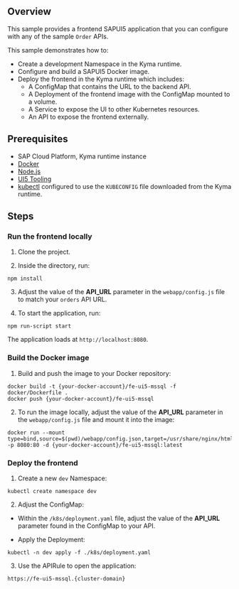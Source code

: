 ## Overview

This sample provides a frontend SAPUI5 application that you can configure with any of the sample `Order` APIs.

This sample demonstrates how to:

- Create a development Namespace in the Kyma runtime.
- Configure and build a SAPUI5 Docker image.
- Deploy the frontend in the Kyma runtime which includes:
  - A ConfigMap that contains the URL to the backend API.
  - A Deployment of the frontend image with the ConfigMap mounted to a volume.
  - A Service to expose the UI to other Kubernetes resources.
  - An API to expose the frontend externally.

## Prerequisites

- SAP Cloud Platform, Kyma runtime instance
- [Docker](https://www.docker.com/)
- [Node.js](https://nodejs.org/en/)
- [UI5 Tooling](https://github.com/SAP/ui5-tooling)
- [kubectl](https://kubernetes.io/docs/tasks/tools/install-kubectl/) configured to use the `KUBECONFIG` file downloaded from the Kyma runtime.

## Steps

### Run the frontend locally

1. Clone the project.

2. Inside the directory, run:

 ```
 npm install
 ```

3. Adjust the value of the **API_URL** parameter in the `webapp/config.js` file to match your `orders` API URL.

4. To start the application, run:

 ```
 npm run-script start
 ```

 The application loads at `http://localhost:8080`.

### Build the Docker image

1. Build and push the image to your Docker repository:

  ```
  docker build -t {your-docker-account}/fe-ui5-mssql -f docker/Dockerfile .
  docker push {your-docker-account}/fe-ui5-mssql
  ```

2. To run the image locally, adjust the value of the **API_URL** parameter in the `webapp/config.js` file and mount it into the image:

  ```
  docker run --mount type=bind,source=$(pwd)/webapp/config.json,target=/usr/share/nginx/html/config.json -p 8080:80 -d {your-docker-account}/fe-ui5-mssql:latest
  ```

### Deploy the frontend

1. Create a new `dev` Namespace:

  ```shell script
  kubectl create namespace dev
  ```

2. Adjust the ConfigMap:

  * Within the `/k8s/deployment.yaml` file, adjust the value of the **API_URL** parameter found in the ConfigMap to your API.

  * Apply the Deployment:

  ```shell script
  kubectl -n dev apply -f ./k8s/deployment.yaml
  ```

3. Use the APIRule to open the application:
  ```
  https://fe-ui5-mssql.{cluster-domain}
  ```
